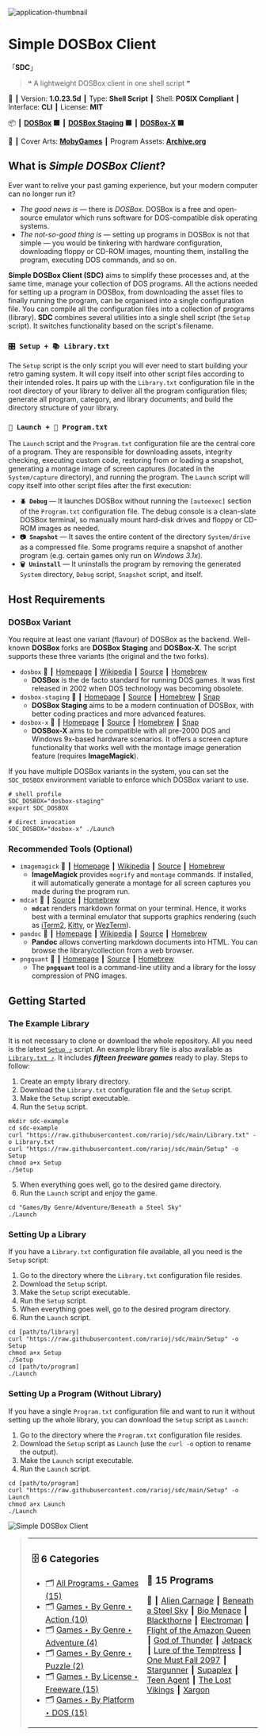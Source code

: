 ![](Thumbnail.png 'application-thumbnail')

# Simple DOSBox Client

「**SDC**」

> ❝ A lightweight DOSBox client in one shell script ❞
>

📌 ┃ Version: **1.0.23.5d** ┃ Type: **Shell Script** ┃ Shell: **POSIX Compliant** ┃ Interface: **CLI** ┃ License: **MIT** 

📦 ┃ **[DOSBox](https://www.dosbox.com/) 🟩** ┃ **[DOSBox Staging](https://dosbox-staging.github.io/) 🟩** ┃ **[DOSBox-X](https://dosbox-x.com/) 🟩** 

📎 ┃ Cover Arts: **[MobyGames](https://www.mobygames.com/)** ┃ Program Assets: **[Archive.org](https://archive.org/)** 

## What is *Simple DOSBox Client*?
Ever want to relive your past gaming experience, but your modern computer can no longer run it?

- *The good news is* — there is *DOSBox*. DOSBox is a free and open-source emulator which runs software for DOS-compatible disk operating systems.
- *The not-so-good thing is* — setting up programs in DOSBox is not that simple — you would be tinkering with hardware configuration, downloading floppy or CD-ROM images, mounting them, installing the program, executing DOS commands, and so on.

**Simple DOSBox Client (SDC)** aims to simplify these processes and, at the same time, manage your collection of DOS programs. All the actions needed for setting up a program in DOSBox, from downloading the asset files to finally running the program, can be organised into a single configuration file. You can compile all the configuration files into a collection of programs (library). **SDC** combines several utilities into a single shell script (the `Setup` script). It switches functionality based on the script's filename.

### `🎛️ Setup + 📚 Library.txt`
The `Setup` script is the only script you will ever need to start building your retro gaming system. It will copy itself into other script files according to their intended roles. It pairs up with the `Library.txt` configuration file in the root directory of your library to deliver all the program configuration files; generate all program, category, and library documents; and build the directory structure of your library.

### `🚀 Launch + 📓 Program.txt`
The `Launch` script and the `Program.txt` configuration file are the central core of a program. They are responsible for downloading assets, integrity checking, executing custom code, restoring from or loading a snapshot, generating a montage image of screen captures (located in the `System/capture` directory), and running the program. The `Launch` script will copy itself into other script files after the first execution:

- **`🪲 Debug`** — It launches DOSBox without running the `[autoexec]` section of the `Program.txt` configuration file. The debug console is a clean-slate DOSBox terminal, so manually mount hard-disk drives and floppy or CD-ROM images as needed.
- **`📷 Snapshot`** — It saves the entire content of the directory `System/drive` as a compressed file. Some programs require a snapshot of another program (e.g. certain games only run on *Windows 3.1x*).
- **`🗑️ Uninstall`** — It uninstalls the program by removing the generated `System` directory, `Debug` script, `Snapshot` script, and itself.

## Host Requirements
### DOSBox Variant
You require at least one variant (flavour) of DOSBox as the backend. Well-known **DOSBox** forks are **DOSBox Staging** and **DOSBox-X**. The script supports these three variants (the original and the two forks).

- `dosbox` 📎 ┃ [Homepage](https://www.dosbox.com/) ┃ [Wikipedia](https://en.wikipedia.org/wiki/DOSBox) ┃ [Source](https://sourceforge.net/projects/dosbox/) ┃ [Homebrew](https://formulae.brew.sh/formula/dosbox)
  - **DOSBox** is the de facto standard for running DOS games. It was first released in 2002 when DOS technology was becoming obsolete.
- `dosbox-staging` 📎 ┃ [Homepage](https://dosbox-staging.github.io/) ┃ [Source](https://github.com/dosbox-staging/dosbox-staging) ┃ [Homebrew](https://formulae.brew.sh/formula/dosbox-staging) ┃ [Snap](https://snapcraft.io/install/dosbox-staging/ubuntu)
  - **DOSBox Staging** aims to be a modern continuation of DOSBox, with better coding practices and more advanced features.
- `dosbox-x` 📎 ┃ [Homepage](https://dosbox-x.com/) ┃ [Source](https://github.com/joncampbell123/dosbox-x) ┃ [Homebrew](https://formulae.brew.sh/formula/dosbox-x) ┃ [Snap](https://snapcraft.io/install/dosbox-x/ubuntu)
  - **DOSBox-X** aims to be compatible with all pre-2000 DOS and Windows 9x-based hardware scenarios. It offers a screen capture functionality that works well with the montage image generation feature (requires **ImageMagick**).

If you have multiple DOSBox variants in the system, you can set the `SDC_DOSBOX` environment variable to enforce which DOSBox variant to use.
```shell
# shell profile
SDC_DOSBOX="dosbox-staging"
export SDC_DOSBOX

# direct invocation
SDC_DOSBOX="dosbox-x" ./Launch
```

### Recommended Tools (Optional)
- `imagemagick` 📎 ┃ [Homepage](https://imagemagick.org/) ┃ [Wikipedia](https://en.wikipedia.org/wiki/ImageMagick) ┃ [Source](https://github.com/imagemagick/imagemagick) ┃ [Homebrew](https://formulae.brew.sh/formula/imagemagick)
  - **ImageMagick** provides `mogrify` and `montage` commands. If installed, it will automatically generate a montage for all screen captures you made during the program run.
- `mdcat` 📎 ┃ [Source](https://github.com/swsnr/mdcat) ┃ [Homebrew](https://formulae.brew.sh/formula/mdcat)
  - **`mdcat`** renders markdown format on your terminal. Hence, it works best with a terminal emulator that supports graphics rendering (such as [iTerm2](https://iterm2.com/), [Kitty](https://sw.kovidgoyal.net/kitty/), or [WezTerm](https://wezfurlong.org/wezterm/)).
- `pandoc` 📎 ┃ [Homepage](https://pandoc.org/) ┃ [Wikipedia](https://en.wikipedia.org/wiki/Pandoc) ┃ [Source](https://hackage.haskell.org/package/pandoc) ┃ [Homebrew](https://formulae.brew.sh/formula/pandoc)
  - **Pandoc** allows converting markdown documents into HTML. You can browse the library/collection from a web browser.
- `pngquant` 📎 ┃ [Homepage](https://pngquant.org/) ┃ [Source](https://github.com/kornelski/pngquant) ┃ [Homebrew](https://formulae.brew.sh/formula/pngquant)
  - The **`pngquant`** tool is a command-line utility and a library for the lossy compression of PNG images.

## Getting Started
### The Example Library
It is not necessary to clone or download the whole repository. All you need is the latest [`Setup ⤴`](https://raw.githubusercontent.com/rarioj/sdc/main/Setup) script. An example library file is also available as [`Library.txt ⤴`](https://raw.githubusercontent.com/rarioj/sdc/main/Library.txt). It includes _**fifteen freeware games**_ ready to play. Steps to follow:

1. Create an empty library directory.
2. Download the `Library.txt` configuration file and the `Setup` script.
3. Make the `Setup` script executable.
4. Run the `Setup` script.

```shell
mkdir sdc-example
cd sdc-example
curl "https://raw.githubusercontent.com/rarioj/sdc/main/Library.txt" -o Library.txt
curl "https://raw.githubusercontent.com/rarioj/sdc/main/Setup" -o Setup
chmod a+x Setup
./Setup
```

5. When everything goes well, go to the desired game directory.
6. Run the `Launch` script and enjoy the game.

```shell
cd "Games/By Genre/Adventure/Beneath a Steel Sky"
./Launch
```

### Setting Up a Library
If you have a `Library.txt` configuration file available, all you need is the `Setup` script:

1. Go to the directory where the `Library.txt` configuration file resides.
2. Download the `Setup` script.
3. Make the `Setup` script executable.
4. Run the `Setup` script.
5. When everything goes well, go to the desired program directory.
6. Run the `Launch` script.

```shell
cd [path/to/library]
curl "https://raw.githubusercontent.com/rarioj/sdc/main/Setup" -o Setup
chmod a+x Setup
./Setup
cd [path/to/program]
./Launch
```

### Setting Up a Program (Without Library)
If you have a single `Program.txt` configuration file and want to run it without setting up the whole library, you can download the `Setup` script as `Launch`:

1. Go to the directory where the `Program.txt` configuration file resides.
2. Download the `Setup` script as `Launch` (use the `curl -o` option to rename the output).
3. Make the `Launch` script executable.
4. Run the `Launch` script.

```shell
cd [path/to/program]
curl "https://raw.githubusercontent.com/rarioj/sdc/main/Setup" -o Launch
chmod a+x Launch
./Launch
```

![](Montage.png 'Simple DOSBox Client')

> <table><tr><td width="50%">
>
> ### 🗄️ 6 Categories
> - 🗂️ [All Programs ‣ Games (15)](./All%20Programs/Games/README.md)
> - 🗂️ [Games ‣ By Genre ‣ Action (10)](./Games/By%20Genre/Action/README.md)
> - 🗂️ [Games ‣ By Genre ‣ Adventure (4)](./Games/By%20Genre/Adventure/README.md)
> - 🗂️ [Games ‣ By Genre ‣ Puzzle (2)](./Games/By%20Genre/Puzzle/README.md)
> - 🗂️ [Games ‣ By License ‣ Freeware (15)](./Games/By%20License/Freeware/README.md)
> - 🗂️ [Games ‣ By Platform ‣ DOS (15)](./Games/By%20Platform/DOS/README.md)
>
> </td><td width="50%">
>
> ### 📓 15 Programs
> 🔎 ┃ [Alien Carnage](./All%20Programs/Games/Alien%20Carnage/README.md) ┃ [Beneath a Steel Sky](./All%20Programs/Games/Beneath%20a%20Steel%20Sky/README.md) ┃ [Bio Menace](./All%20Programs/Games/Bio%20Menace/README.md) ┃ [Blackthorne](./All%20Programs/Games/Blackthorne/README.md) ┃ [Electroman](./All%20Programs/Games/Electroman/README.md) ┃ [Flight of the Amazon Queen](./All%20Programs/Games/Flight%20of%20the%20Amazon%20Queen/README.md) ┃ [God of Thunder](./All%20Programs/Games/God%20of%20Thunder/README.md) ┃ [Jetpack](./All%20Programs/Games/Jetpack/README.md) ┃ [Lure of the Temptress](./All%20Programs/Games/Lure%20of%20the%20Temptress/README.md) ┃ [One Must Fall 2097](./All%20Programs/Games/One%20Must%20Fall%202097/README.md) ┃ [Stargunner](./All%20Programs/Games/Stargunner/README.md) ┃ [Supaplex](./All%20Programs/Games/Supaplex/README.md) ┃ [Teen Agent](./All%20Programs/Games/Teen%20Agent/README.md) ┃ [The Lost Vikings](./All%20Programs/Games/The%20Lost%20Vikings/README.md) ┃ [Xargon](./All%20Programs/Games/Xargon/README.md) 
> </td></tr></table>

&nbsp;


